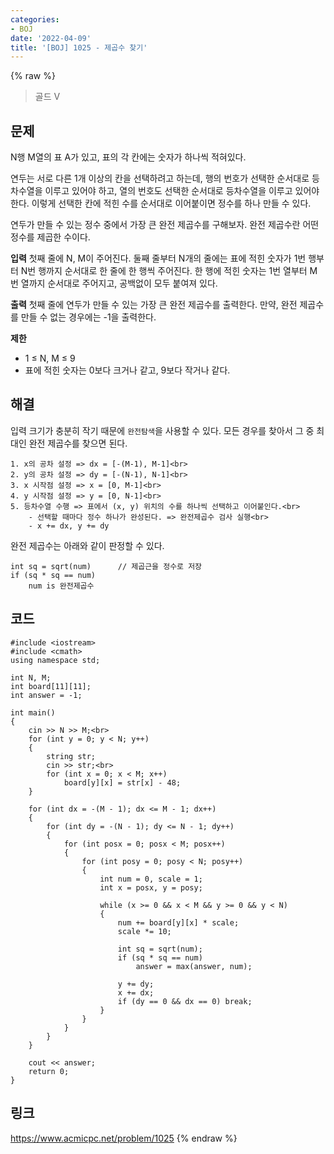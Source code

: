 ```yaml
---
categories:
- BOJ
date: '2022-04-09'
title: '[BOJ] 1025 - 제곱수 찾기'
---
```


{% raw %}
> 골드 V<br>

## 문제
N행 M열의 표 A가 있고, 표의 각 칸에는 숫자가 하나씩 적혀있다.

연두는 서로 다른 1개 이상의 칸을 선택하려고 하는데, 행의 번호가 선택한 순서대로 등차수열을 이루고 있어야 하고, 열의 번호도 선택한 순서대로 등차수열을 이루고 있어야 한다. 이렇게 선택한 칸에 적힌 수를 순서대로 이어붙이면 정수를 하나 만들 수 있다.

연두가 만들 수 있는 정수 중에서 가장 큰 완전 제곱수를 구해보자. 완전 제곱수란 어떤 정수를 제곱한 수이다.

**입력**
첫째 줄에 N, M이 주어진다. 둘째 줄부터 N개의 줄에는 표에 적힌 숫자가 1번 행부터 N번 행까지 순서대로 한 줄에 한 행씩 주어진다. 한 행에 적힌 숫자는 1번 열부터 M번 열까지 순서대로 주어지고, 공백없이 모두 붙여져 있다.

**출력**
첫째 줄에 연두가 만들 수 있는 가장 큰 완전 제곱수를 출력한다. 만약, 완전 제곱수를 만들 수 없는 경우에는 -1을 출력한다.

**제한**
-   1 ≤ N, M ≤ 9
-   표에 적힌 숫자는 0보다 크거나 같고, 9보다 작거나 같다.

## 해결
입력 크기가 충분히 작기 때문에 `완전탐색`을 사용할 수 있다. 모든 경우를 찾아서 그 중 최대인 완전 제곱수를 찾으면 된다.

```
1. x의 공차 설정 => dx = [-(M-1), M-1]<br>
2. y의 공차 설정 => dy = [-(N-1), N-1]<br>
3. x 시작점 설정 => x = [0, M-1]<br>
4. y 시작점 설정 => y = [0, N-1]<br>
5. 등차수열 수행 => 표에서 (x, y) 위치의 수를 하나씩 선택하고 이어붙인다.<br>
	- 선택할 때마다 정수 하나가 완성된다. => 완전제곱수 검사 실행<br>
	- x += dx, y += dy
```

완전 제곱수는 아래와 같이 판정할 수 있다.
```
int sq = sqrt(num)		// 제곱근을 정수로 저장
if (sq * sq == num)
	num is 완전제곱수
```

## 코드
```
#include <iostream>
#include <cmath>
using namespace std;

int N, M;
int board[11][11];
int answer = -1;

int main()
{
	cin >> N >> M;<br>
	for (int y = 0; y < N; y++)
	{
		string str;
		cin >> str;<br>
		for (int x = 0; x < M; x++)
			board[y][x] = str[x] - 48;
	}

	for (int dx = -(M - 1); dx <= M - 1; dx++)
	{
		for (int dy = -(N - 1); dy <= N - 1; dy++)
		{
			for (int posx = 0; posx < M; posx++)
			{
				for (int posy = 0; posy < N; posy++)
				{
					int num = 0, scale = 1;
					int x = posx, y = posy;

					while (x >= 0 && x < M && y >= 0 && y < N)
					{
						num += board[y][x] * scale;
						scale *= 10;

						int sq = sqrt(num);
						if (sq * sq == num)
							answer = max(answer, num);

						y += dy;
						x += dx;
						if (dy == 0 && dx == 0) break;
					}
				}
			}
		}
	}

	cout << answer;
	return 0;
}
```

## 링크
https://www.acmicpc.net/problem/1025
{% endraw %}